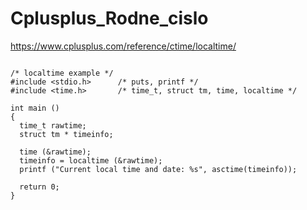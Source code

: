 # Cplusplus_Rodne_cislo

https://www.cplusplus.com/reference/ctime/localtime/

```

/* localtime example */
#include <stdio.h>      /* puts, printf */
#include <time.h>       /* time_t, struct tm, time, localtime */

int main ()
{
  time_t rawtime;
  struct tm * timeinfo;

  time (&rawtime);
  timeinfo = localtime (&rawtime);
  printf ("Current local time and date: %s", asctime(timeinfo));

  return 0;
}

```
